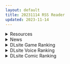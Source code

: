 ```yaml
---
layout: default
title: 20231114 RSS Reader
updated: 2023-11-14
---
```


<details class='content-parent'>
<summary>
Resources
</summary>
<details class='content-child'>
<summary>
<span class='rss-title'> DLsite 1000yen折扣券 双十一限时 </span> <a class='rss-link' href='https://gmgard.com/gm124103' target='_blank'>&nbsp;</a>
<div class='rss-published'> 🕛 20231113 17:45:28</div>
</summary>
<img src="https://static.gmgard.us/Images/upload/10896140109234640.jpg" /><br /><p>DLsite 1000yen折扣券2023/11/10-12/10</p>
</details>
<details class='content-child'>
<summary>
<span class='rss-title'> [MMD]VAM5.Live adventure show.直播探险 (by Arisananades) </span> <a class='rss-link' href='https://gmgard.com/gm124098' target='_blank'>&nbsp;</a>
<div class='rss-published'> 🕛 20231113 13:59:55</div>
</summary>
<img src="https://static.gmgard.us/Images/upload/48029131724454504.jpg" /><br /><p>[视频信息]
视频编码： AVC1 - 内置 FFmpeg 解码器(h264, Thread Frame)
输入格式： AVC1(24 bits)
输入尺寸： 1920 × 1080(1.78:1)
输出格式： NV12(12 bits)
输出尺寸： 1920 × 1080(1.78:1)
帧率： 60
BitRate: 未知</p>
</details>
<details class='content-child'>
<summary>
<span class='rss-title'> [自制游戏CG]自制黄油女主CG </span> <a class='rss-link' href='https://gmgard.com/gm124099' target='_blank'>&nbsp;</a>
<div class='rss-published'> 🕛 20231113 13:59:46</div>
</summary>
<img src="https://static.gmgard.us/Images/upload/28871131919273399.jpg" /><br /><p>今年花了好长时间，学习自制RPG游戏。目前已经学会RPGmaker 的使用，简单脚本的编写，事件的编写，已经画好了21张HCG，以及人物立绘。先分享一下画的图吧</p>
</details>
<details class='content-child'>
<summary>
<span class='rss-title'> 【新汉化作品】[原创][自购] [ぺこげーすたじお] なつのさがしもの / 寻找夏日的宝物 v1.04 汉化硬盘版[草草个人汉化][409MB][百度] </span> <a class='rss-link' href='https://www.spring-plus.net/read.php?tid=2004702' target='_blank'>&nbsp;</a>
<div class='rss-published'> 🕛 20231113 13:56:27</div>
</summary>
<img src='https://s2.loli.net/2023/11/13/p9EVQgTKoPDdAfs.jpg'/>


暑假进入8月、我跟着父母来到了乡下的姑姑家。
   虽然发生了一些不可思议的事情
   但是可以享受到钓鱼等游戏和温馨的日常生活
   这是一个可以悠闲地享受平凡的夏日乡 ..
</details>
<details class='content-child'>
<summary>
<span class='rss-title'> [篆儀通文書坊漢化][アガタ] しおり先生はおち○ちんの育て屋さん </span> <a class='rss-link' href='https://gmgard.com/gm124102' target='_blank'>&nbsp;</a>
<div class='rss-published'> 🕛 20231113 12:41:25</div>
</summary>
<img src="https://static.gmgard.us/Images/upload/18635132041247618.jpg" /><br /><p>大家好，我是林檎，アガタ老师新单行本拖了这么久终于做出来了，近期组里一直缺人手，产能可能暂时上不去了，但有机会还是会继续和大家分享单行本的，谢谢各位绅士的支持。</p>
</details>
<details class='content-child'>
<summary>
<span class='rss-title'> [无修正][未知字幕组][milky] 結界 カルテ </span> <a class='rss-link' href='https://gmgard.com/gm124101' target='_blank'>&nbsp;</a>
<div class='rss-published'> 🕛 20231113 12:18:58</div>
</summary>
<img src="https://iili.io/JCc38wQ.gif" /><br /><p>警察调查一起连续杀人案 死者身上全都是刀子留下的划痕 幸存者只有一位少女 貌似还有多重人格 然后烂尾了 只有一集</p>
</details>
<details class='content-child'>
<summary>
<span class='rss-title'> (合集)[自购][生肉][花巻かえる] 迷いの郷 1-3话全 </span> <a class='rss-link' href='https://gmgard.com/gm124100' target='_blank'>&nbsp;</a>
<div class='rss-published'> 🕛 20231113 12:02:17</div>
</summary>
<img src="https://static.gmgard.us/Images/upload/21212132002171975.jpg" /><br /><p>误入伪娘之乡的男主过着和伪娘们没羞没躁的生活。</p>
</details>
<details class='content-child'>
<summary>
<span class='rss-title'> [补档][風のごとく! (風吹ぽに)](サンクリ2018 Spring)はじめてのせかいじゅEXTRA (世界樹の迷宮) </span> <a class='rss-link' href='https://gmgard.com/gm124088' target='_blank'>&nbsp;</a>
<div class='rss-published'> 🕛 20231113 07:50:32</div>
</summary>
<img src="https://static.gmgard.us/Images/upload/18868122131518449.jpg" /><br /><p>精灵系大姐姐番外篇，如果有汉化版求大佬在传一份</p>
</details>
<details class='content-child'>
<summary>
<span class='rss-title'> [工具心得相关][悬赏金额:1000]求一个[对比图片相似度]的软件 </span> <a class='rss-link' href='https://gmgard.com/gm124093' target='_blank'>&nbsp;</a>
<div class='rss-published'> 🕛 20231113 05:38:44</div>
</summary>
<img src="https://static.gmgard.us/Images/upload/15643122358409899.jpg" /><br /><p>具体描述：记得大概是十多年前用过的，一个网友自制小程序。该程序可以将文件夹和子文件夹里，存在着的相同、相似、相近的图片文件，一一列出并标明相似度比例。用来管理漫画和插图库存很有用。</p>
</details>
<details class='content-child'>
<summary>
<span class='rss-title'> [彩虹社报](C102) [Dark Chocolat (乙桜しずく)] 星川で童貞捨てたくせに(笑) </span> <a class='rss-link' href='https://gmgard.com/gm124096' target='_blank'>&nbsp;</a>
<div class='rss-published'> 🕛 20231113 05:38:07</div>
</summary>
<img src="https://static.gmgard.us/Images/upload/19688130248155199.jpg" /><br /><p>星川捕捉同班同学大do特do</p>
</details>
<details class='content-child'>
<summary>
<span class='rss-title'> RKGK 水着爆乳忧[死] </span> <a class='rss-link' href='https://gmgard.com/gm124097' target='_blank'>&nbsp;</a>
<div class='rss-published'> 🕛 20231113 05:37:54</div>
</summary>
<img src="https://static.gmgard.us/Images/upload/28392130529105163.jpg" /><br /><p>还不能结束。。。还不可以！！！

忧...忧的巨乳..（死）

&nbsp;</p>
</details>
<details class='content-child'>
<summary>
<span class='rss-title'> [AI官中][RJ01034641J][みかん畑]淫魔契約セックスサキュバーズ ver1.0 全cg存档。 </span> <a class='rss-link' href='https://gmgard.com/gm124095' target='_blank'>&nbsp;</a>
<div class='rss-published'> 🕛 20231113 05:37:48</div>
</summary>
<img src="https://static.gmgard.us/Images/upload/68769130221585096.jpg" /><br /><p>偷懒直接借用老哥的图了。我看很多人想要全cg存档。</p>
</details>

</details>
<details class='content-parent'>
<summary>
News
</summary>
<details class='content-child'>
<summary>
<span class='rss-title'> 極好評3D成人遊戲《Countess in Crimson》正式版推出，逃離古堡夫人的血色誘惑 </span> <a class='rss-link' href='https://www.4gamers.com.tw/news/detail/60941/countess-in-crimson-steam-offically-lanuch' target='_blank'>&nbsp;</a>
<div class='rss-published'> 🕛 20231113 22:20:48</div>
</summary>
<img src="https://img.4gamers.com.tw/news-image/a0978cac-4c61-4e9e-9fd0-3d29c8c1068f.jpg"/>
伯爵夫人也太大了
</details>

</details>
<details class='content-parent'>
<summary>
DLsite Game Ranking
</summary>
<details class='content-child'>
<summary>
<span class='rss-title'> 冒険者の宿へようこそ!2 / patch.1 他愛略奪ぱっち [ぺぺろんちーの] </span> <a class='rss-link' href='https://www.dlsite.com/maniax/work/=/product_id/RJ01105759.html' target='_blank'>&nbsp;</a>
<div class='rss-published'> 🕛 20231114 13:10:36</div>
</summary>
<img src ="http://img.dlsite.jp/modpub/images2/work/doujin/RJ01106000/RJ01105759_img_main.jpg"/><br/>冒険者の宿へようこそ!2のアップグレードデータです
</details>
<details class='content-child'>
<summary>
<span class='rss-title'> 冒険者の宿へようこそ!2 [ぺぺろんちーの] </span> <a class='rss-link' href='https://www.dlsite.com/maniax/work/=/product_id/RJ01081301.html' target='_blank'>&nbsp;</a>
<div class='rss-published'> 🕛 20231114 13:10:36</div>
</summary>
<img src ="http://img.dlsite.jp/modpub/images2/work/doujin/RJ01082000/RJ01081301_img_main.jpg"/><br/>新たな冒険者の宿へお待ちしております。
</details>
<details class='content-child'>
<summary>
<span class='rss-title'> 妹！生活 ～單色～【繁體版】 [いぬすく] </span> <a class='rss-link' href='https://www.dlsite.com/maniax/work/=/product_id/RJ352237.html' target='_blank'>&nbsp;</a>
<div class='rss-published'> 🕛 20231114 13:10:36</div>
</summary>
<img src ="http://img.dlsite.jp/modpub/images2/work/doujin/RJ353000/RJ352237_img_main.jpg"/><br/>None
</details>
<details class='content-child'>
<summary>
<span class='rss-title'> Handyman Legend ハンディマン・レジェンド [超真剣Studio] </span> <a class='rss-link' href='https://www.dlsite.com/maniax/work/=/product_id/RJ01036146.html' target='_blank'>&nbsp;</a>
<div class='rss-published'> 🕛 20231114 13:10:36</div>
</summary>
<img src ="http://img.dlsite.jp/modpub/images2/work/doujin/RJ01037000/RJ01036146_img_main.jpg"/><br/>君はスマートフォンアプリで案件を受注しているハンディマンです。 お客様の家にある様々な問題を解決し、時には他の問題も「解決」してあげる...
</details>
<details class='content-child'>
<summary>
<span class='rss-title'> ハチナ怪異譚 [八角家] </span> <a class='rss-link' href='https://www.dlsite.com/maniax/work/=/product_id/RJ431925.html' target='_blank'>&nbsp;</a>
<div class='rss-published'> 🕛 20231114 13:10:36</div>
</summary>
<img src ="http://img.dlsite.jp/modpub/images2/work/doujin/RJ432000/RJ431925_img_main.jpg"/><br/>ぴっちりインナー和装少女が催眠・拘束・状態異常まみれになりながら戦う濃厚Hアクション
</details>

</details>
<details class='content-parent'>
<summary>
DLsite Voice Ranking
</summary>
<details class='content-child'>
<summary>
<span class='rss-title'> チンカス掃除までしてくれる世話焼きな妹JKとの生活 [スイカ熟成保証委員会] </span> <a class='rss-link' href='https://www.dlsite.com/maniax/work/=/product_id/RJ01086281.html' target='_blank'>&nbsp;</a>
<div class='rss-published'> 🕛 20231114 13:10:40</div>
</summary>
<img src ="http://img.dlsite.jp/modpub/images2/work/doujin/RJ01087000/RJ01086281_img_main.jpg"/><br/>ある日、リビングでうたた寝をしていたあなたは、下腹部の妙な快感で目を覚ます。 美奈穂があなたのペニスを咥え、舌と唇で丹念にチンカス掃除をしていた──
</details>
<details class='content-child'>
<summary>
<span class='rss-title'> 【KU100】異世界娘のデリヘル嬢～当店人気トップ嬢たちのおちんぽご奉仕戦争 [ファウナス] </span> <a class='rss-link' href='https://www.dlsite.com/maniax/work/=/product_id/RJ01081666.html' target='_blank'>&nbsp;</a>
<div class='rss-published'> 🕛 20231114 13:10:40</div>
</summary>
<img src ="http://img.dlsite.jp/modpub/images2/work/doujin/RJ01082000/RJ01081666_img_main.jpg"/><br/>新たな刺激を求めるあなた。 以前アルブスに、アーテルとのおまんこ比べを提案されていたことを思い出し、二人を同時に呼び出す。 未経験の3Pプレイに、戸惑った様子を見せるアーテルとアルブス。しかしお気に入りのお客であるあなたを前に、たまらずご奉仕を始めるのだった。
</details>
<details class='content-child'>
<summary>
<span class='rss-title'> 気になるあの子を、常識改変で肉奴隷に堕とす [スイカ熟成保証委員会] </span> <a class='rss-link' href='https://www.dlsite.com/maniax/work/=/product_id/RJ438225.html' target='_blank'>&nbsp;</a>
<div class='rss-published'> 🕛 20231114 13:10:40</div>
</summary>
<img src ="http://img.dlsite.jp/modpub/images2/work/doujin/RJ439000/RJ438225_img_main.jpg"/><br/>無表情クールな美少女JKを、常識改変で肉奴隷に堕とします
</details>
<details class='content-child'>
<summary>
<span class='rss-title'> 坊ちゃまに寝取られ堕ちる人妻メイド [スイカ熟成保証委員会] </span> <a class='rss-link' href='https://www.dlsite.com/maniax/work/=/product_id/RJ378488.html' target='_blank'>&nbsp;</a>
<div class='rss-published'> 🕛 20231114 13:10:40</div>
</summary>
<img src ="http://img.dlsite.jp/modpub/images2/work/doujin/RJ379000/RJ378488_img_main.jpg"/><br/>無知を装い坊ちゃまが夫を想う一途な人妻メイドを、騙して、ハメて、薬漬けで調教する.
</details>
<details class='content-child'>
<summary>
<span class='rss-title'> 小穴按摩・特别之夜 [青春×フェティシズム] </span> <a class='rss-link' href='https://www.dlsite.com/maniax/work/=/product_id/RJ01078989.html' target='_blank'>&nbsp;</a>
<div class='rss-published'> 🕛 20231114 13:10:40</div>
</summary>
<img src ="http://img.dlsite.jp/modpub/images2/work/doujin/RJ01079000/RJ01078989_img_main.jpg"/><br/>青春岁月,没有又如何。但仅限今晚也好,请过上充满欢乐甜美色色的一晚吧!仅限一晚的按摩师女主角们大集结♪为您献上极致色情的集锦型物语。成年人的青春,要体验一下看看吗?
</details>

</details>
<details class='content-parent'>
<summary>
DLsite Comic Ranking
</summary>
<details class='content-child'>
<summary>
<span class='rss-title'> 家が湿気過ぎて生えてきた幻覚誘発するキノコを誤食して発情したあとのあれやこれ [捕食少女] </span> <a class='rss-link' href='https://www.dlsite.com/maniax/work/=/product_id/RJ01114389.html' target='_blank'>&nbsp;</a>
<div class='rss-published'> 🕛 20231114 13:10:42</div>
</summary>
<img src ="http://img.dlsite.jp/modpub/images2/work/doujin/RJ01115000/RJ01114389_img_main.jpg"/><br/>これはごく普通すぎて普通でしかない一人の女子大学生の日常ストーリーです。 家の中が湿気てキノコが生えることになり、好奇心からそのキノコを誤って摂取した結果、幻覚を体験します。本文は52ページ。特典のおまけ2枚付きです。
</details>
<details class='content-child'>
<summary>
<span class='rss-title'> 婦警とくすぐり誘拐犯 [Nisusu] </span> <a class='rss-link' href='https://www.dlsite.com/maniax/work/=/product_id/RJ01117320.html' target='_blank'>&nbsp;</a>
<div class='rss-published'> 🕛 20231114 13:10:42</div>
</summary>
<img src ="http://img.dlsite.jp/modpub/images2/work/doujin/RJ01118000/RJ01117320_img_main.jpg"/><br/>誘拐犯の罠にかかった婦警、彼女を待っているのは終わらないくすぐり地獄だけだ
</details>
<details class='content-child'>
<summary>
<span class='rss-title'> 悪い子には制裁を2 [ミスターほっけ] </span> <a class='rss-link' href='https://www.dlsite.com/maniax/work/=/product_id/RJ01115194.html' target='_blank'>&nbsp;</a>
<div class='rss-published'> 🕛 20231114 13:10:42</div>
</summary>
<img src ="http://img.dlsite.jp/modpub/images2/work/doujin/RJ01116000/RJ01115194_img_main.jpg"/><br/>娘をイジメる生意気なクラスメイトをマゾ奴隷に堕とす『悪い子には制裁を』の続編!
</details>
<details class='content-child'>
<summary>
<span class='rss-title'> 女装少年ヒーローのきみが邪悪な組織でTSして淫らな女幹部に堕ちるまんがートランスダークエグゼクティブー [やせうまロール] </span> <a class='rss-link' href='https://www.dlsite.com/maniax/work/=/product_id/RJ01107266.html' target='_blank'>&nbsp;</a>
<div class='rss-published'> 🕛 20231114 13:10:42</div>
</summary>
<img src ="http://img.dlsite.jp/modpub/images2/work/doujin/RJ01108000/RJ01107266_img_main.jpg"/><br/>ピッチリスゥツの女装少年ヒーローが心の闇をくすぐられTS!むっちりギチギチ緊縛スゥツの巨乳女幹部に堕ちる!淫紋やニプルファックも!前作見てなくても大丈夫!裸なし全編テカテカツヤツヤラバースーツ!
</details>
<details class='content-child'>
<summary>
<span class='rss-title'> DREAMLIKE COMET [龍龍的倉庫] </span> <a class='rss-link' href='https://www.dlsite.com/maniax/work/=/product_id/RJ01035601.html' target='_blank'>&nbsp;</a>
<div class='rss-published'> 🕛 20231114 13:10:42</div>
</summary>
<img src ="http://img.dlsite.jp/modpub/images2/work/doujin/RJ01036000/RJ01035601_img_main.jpg"/><br/>DREAMLIKE COMET -B5/黑白 64p
</details>

</details>
